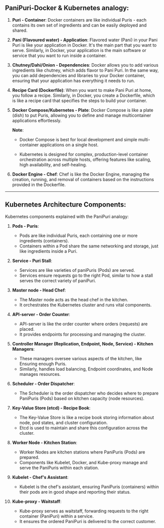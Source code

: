 ## PaniPuri-Docker & Kubernetes analogy:

1. **Puri - Container**: Docker containers are like individual Puris - each contains its own set of ingredients and can be easily deployed and shared.

2. **Pani (Flavoured water) - Application**: Flavored water (Pani) in your Pani Puri is like your application in Docker. It's the main part that you want to serve. Similarly, in Docker, your application is the main software or service that you want to run inside a container.

3. **Chutney/Dahi/Onion - Dependencies**: Docker allows you to add various ingredients like chutney, which adds flavor to Pani Puri. In the same way, you can add dependencies and libraries to your Docker container, ensuring that your application has everything it needs to run.

4. **Recipe Card (Dockerfile)**: When you want to make Pani Puri at home, you follow a recipe. Similarly, in Docker, you create a Dockerfile, which is like a recipe card that specifies the steps to build your container.

5. **Docker Compose/Kubernetes - Plate**: Docker Compose is like a plate (dish) to put Puris, allowing you to define and manage multicontainer applications effortlessly.

    **Note**:

    - Docker Compose is best for local development and simple multi-container applications on a single host.

    - Kubernetes is designed for complex, production-level container orchestration across multiple hosts, offering features like scaling, high availability, and self-healing.

6. **Docker Engine - Chef**: Chef is like the Docker Engine, managing the creation, running, and removal of containers based on the instructions provided in the Dockerfile.

---
## Kubernetes Architecture Components:

Kubernetes components explained with the PaniPuri analogy:

1. **Pods - Puris**:
   - Pods are like individual Puris, each containing one or more ingredients (containers).
   - Containers within a Pod share the same networking and storage, just like ingredients inside a Puri.

2. **Service - Puri Stall**:
   - Services are like varieties of paniPuris (Pods) are served.
   - Services ensure requests go to the right Pod, similar to how a stall serves the correct variety of paniPuri.

3. **Master node - Head Chef**:
   - The Master node acts as the head chef in the kitchen.
   - It orchestrates the Kubernetes cluster and runs vital components.

4. **API-server - Order Counter**:
   - API-server is like the order counter where orders (requests) are placed.
   - It provides endpoints for processing and managing the cluster.

5. **Controller Manager (Replication, Endpoint, Node, Service) - Kitchen Managers**:
   - These managers oversee various aspects of the kitchen, like Ensuring enough Puris.
   - Similarly, handles load balancing, Endpoint coordinates, and Node manages resources.

6. **Scheduler - Order Dispatcher**:
   - The Scheduler is the order dispatcher who decides where to prepare PaniPuris (Pods) based on kitchen capacity (node resources).

7. **Key-Value Store (etcd) - Recipe Book**:
   - The Key-Value Store is like a recipe book storing information about node, pod states, and cluster configuration.
   - Etcd is used to maintain and share this configuration across the cluster.

8. **Worker Node - Kitchen Station**:
   - Worker Nodes are kitchen stations where PaniPuris (Pods) are prepared.
   - Components like Kubelet, Docker, and Kube-proxy manage and serve the PaniPuris within each station.

9. **Kubelet - Chef's Assistant**:
   - Kubelet is the chef's assistant, ensuring PaniPuris (containers) within their pods are in good shape and reporting their status.

10. **Kube-proxy - Waitstaff**:
    - Kube-proxy serves as waitstaff, forwarding requests to the right container (PaniPuri) within a service.
    - It ensures the ordered PaniPuri is delivered to the correct customer.

